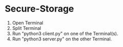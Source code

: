 # Secure-Storage

1. Open Terminal
2. Split Terminal
3. Run "python3 client.py" on one of the Terminal(s).
4. Run "python3 server.py" on the other Terminal.
